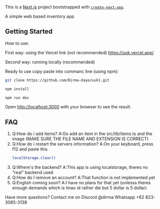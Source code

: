 This is a [Next.js](https://nextjs.org) project bootstrapped with [`create-next-app`](https://nextjs.org/docs/app/api-reference/cli/create-next-app).

A simple web based inventory app

## Getting Started
How to use:

First way:
using the Vercel link (not recommended)
https://uuk.vercel.app/

Second way:
running locally (recommended)

Ready to use copy paste into commanc line (using npm):

```bash
git clone https://github.com/Dirma-dayo/uuk1.git

npm install

npm run dev
```

Open [http://localhost:3000](http://localhost:3000) with your browser to see the result.

## FAQ
1. Q:How do i add items?
   A:Go add an item in the src/lib/items.ts and the image (MAKE SURE THE FILE NAME AND EXTENSION IS CORRECT)
2. Q:How do i restart the servers information?
   A:On your keyboard, press f12 and paste this
   ```bash
   localStorage.clear()
   ```
3. Q:Where's the backend?
   A:This app is using localstorage, theres no "real" backend used
4. Q:How do I remove an account?
   A:That function is not implemented yet
5. Q:English coming soon?
   A:I have no plans for that yet (unlesss theres enough demands which is lmao id rather die but 5 dollar is 5 dollar)

Have more questions?
Contact me on 
Discord @dirma
Whatsapp +62 823-3085-3138


